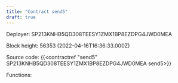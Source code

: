 ```yaml
---
title: "Contract send5"
draft: true
---
```

Deployer: SP213KNHB5QD308TEESY1ZMX1BP8EZDPG4JWD0MEA


 



Block height: 56353 (2022-04-16T16:36:33.000Z)

Source code: {{<contractref "send5" SP213KNHB5QD308TEESY1ZMX1BP8EZDPG4JWD0MEA send5>}}

Functions:


